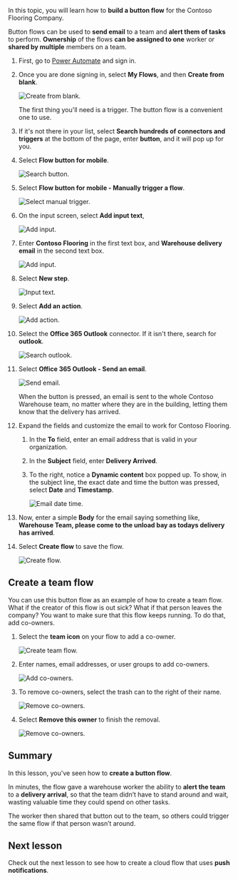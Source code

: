 In this topic, you will learn how to **build a button flow** for the Contoso Flooring Company. 

Button flows can be used to **send email** to a team and **alert them of tasks** to perform. **Ownership** of the flows **can be assigned to one** worker or **shared by multiple** members on a team.  

1. First, go to [Power Automate](https://make.powerautomate.com) and sign in.
2. Once you are done signing in, select **My Flows**, and then **Create from blank**.
   
    ![Create from blank.](./media/learning-create-button-flow/2-create-from-blank.png)
   
    The first thing you'll need is a trigger. The button flow is a convenient one to use. 
3. If it's not there in your list, select **Search hundreds of connectors and triggers** at the bottom of the page, enter **button**, and it will pop up for you. 
4. Select **Flow button for mobile**.
   
    ![Search button.](./media/learning-create-button-flow/3-button-flow.png) 
5. Select **Flow button for mobile - Manually trigger a flow**.
   
    ![Select manual trigger.](./media/learning-create-button-flow/4-press-it.png)
6. On the input screen, select **Add input text**,
   
    ![Add input.](./media/learning-create-button-flow/5-add-input.png)
7. Enter **Contoso Flooring** in the first text box, and **Warehouse delivery email** in the second text box.
   
    ![Add input.](./media/learning-create-button-flow/6-text-for-flow.png)
8. Select **New step**. 
   
    ![Input text.](./media/learning-create-button-flow/7-input-description.png)
9. Select **Add an action**. 
   
    ![Add action.](./media/learning-create-button-flow/8-add-an-action.png)
10. Select the **Office 365 Outlook** connector. If it isn't there, search for **outlook**.
    
     ![Search outlook.](./media/learning-create-button-flow/9-search-outlook.png)
11. Select **Office 365 Outlook - Send an email**.
    
     ![Send email.](./media/learning-create-button-flow/10-send-email.png)
    
     When the button is pressed, an email is sent to the whole Contoso Warehouse team, no matter where they are in the building, letting them know that the delivery has arrived.
12. Expand the fields and customize the email to work for Contoso Flooring.
    
    1. In the **To** field, enter an email address that is valid in your organization.
    2. In the **Subject** field, enter **Delivery Arrived**. 
    3. To the right, notice a **Dynamic content** box popped up. To show, in the subject line, the exact date and time the button was pressed, select **Date** and **Timestamp**. 
       
        ![Email date time.](./media/learning-create-button-flow/11-email-date-time.png)
13. Now, enter a simple **Body** for the email saying something like, **Warehouse Team, please come to the unload bay as todays delivery has arrived**.
14. Select **Create flow** to save the flow.
    
     ![Create flow.](./media/learning-create-button-flow/12-create-flow.png)

## Create a team flow
You can use this button flow as an example of how to create a team flow. What if the creator of this flow is out sick? What if that person leaves the company? You want to make sure that this flow keeps running. To do that,  add co-owners.

1. Select the **team icon** on your flow to add a co-owner.
   
    ![Create team flow.](./media/learning-create-button-flow/13-create-team-flow.png) 
2. Enter names, email addresses, or user groups to add co-owners.
   
    ![Add co-owners.](./media/learning-create-button-flow/14-add-co-owners.png)
3. To remove co-owners, select the trash can to the right of their name.
   
    ![Remove co-owners.](./media/learning-create-button-flow/15-remove-co-owners.png)
4. Select **Remove this owner** to finish the removal.
   
    ![Remove co-owners.](./media/learning-create-button-flow/16-agree-to-remove.png)

## Summary
In this lesson, you've seen how to **create a button flow**. 

In minutes, the flow gave a warehouse worker the ability to **alert the team** to a **delivery arrival**, so that the team didn’t have to stand around and wait, wasting valuable time they could spend on other tasks. 

The worker then shared that button out to the team, so others could trigger the same flow if that person wasn’t around.

## Next lesson
Check out the next lesson to see how to create a cloud flow that uses **push notifications**.

